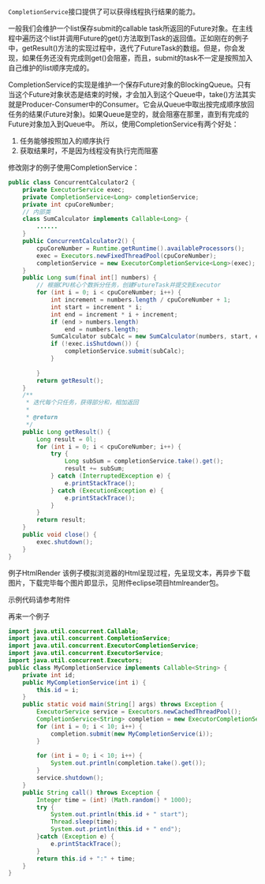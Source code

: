 `CompletionService`接口提供了可以获得线程执行结果的能力。

一般我们会维护一个list保存submit的callable task所返回的Future对象。在主线程中遍历这个list并调用Future的get()方法取到Task的返回值。正如刚在的例子中，getResult()方法的实现过程中，迭代了FutureTask的数组。但是，你会发现，如果任务还没有完成则get()会阻塞，而且，submit的task不一定是按照加入自己维护的list顺序完成的。

CompletionService的实现是维护一个保存Future对象的BlockingQueue。只有当这个Future对象状态是结束的时候，才会加入到这个Queue中，take()方法其实就是Producer-Consumer中的Consumer。它会从Queue中取出按完成顺序放回任务的结果(Future对象)。如果Queue是空的，就会阻塞在那里，直到有完成的Future对象加入到Queue中。
所以，使用CompletionService有两个好处：
1. 任务能够按照加入的顺序执行
2. 获取结果时，不是因为线程没有执行完而阻塞

修改刚才的例子使用CompletionService：
```java
public class ConcurrentCalculator2 {
	private ExecutorService exec;
	private CompletionService<Long> completionService;
	private int cpuCoreNumber;
	// 内部类
	class SumCalculator implements Callable<Long> {
		......
	}
	public ConcurrentCalculator2() {
		cpuCoreNumber = Runtime.getRuntime().availableProcessors();
		exec = Executors.newFixedThreadPool(cpuCoreNumber);
		completionService = new ExecutorCompletionService<Long>(exec);
	}
	public Long sum(final int[] numbers) {
		// 根据CPU核心个数拆分任务，创建FutureTask并提交到Executor
		for (int i = 0; i < cpuCoreNumber; i++) {
			int increment = numbers.length / cpuCoreNumber + 1;
			int start = increment * i;
			int end = increment * i + increment;
			if (end > numbers.length)
				end = numbers.length;
			SumCalculator subCalc = new SumCalculator(numbers, start, end);	
			if (!exec.isShutdown()) {
				completionService.submit(subCalc);
			}
			
		}
		return getResult();
	}
	/**
	 * 迭代每个只任务，获得部分和，相加返回
	 * 
	 * @return
	 */
	public Long getResult() {
		Long result = 0l;
		for (int i = 0; i < cpuCoreNumber; i++) {			
			try {
				Long subSum = completionService.take().get();
				result += subSum;			
			} catch (InterruptedException e) {
				e.printStackTrace();
			} catch (ExecutionException e) {
				e.printStackTrace();
			}
		}
		return result;
	}
	public void close() {
		exec.shutdown();
	}
}
```
例子HtmlRender
该例子模拟浏览器的Html呈现过程，先呈现文本，再异步下载图片，下载完毕每个图片即显示，见附件eclipse项目htmlreander包。

示例代码请参考附件

再来一个例子
```java
import java.util.concurrent.Callable;
import java.util.concurrent.CompletionService;
import java.util.concurrent.ExecutorCompletionService;
import java.util.concurrent.ExecutorService;
import java.util.concurrent.Executors;
public class MyCompletionService implements Callable<String> {
	private int id;
	public MyCompletionService(int i) {
		this.id = i;
	}
	public static void main(String[] args) throws Exception {
		ExecutorService service = Executors.newCachedThreadPool();
		CompletionService<String> completion = new ExecutorCompletionService<String>(service);
		for (int i = 0; i < 10; i++) {
			completion.submit(new MyCompletionService(i));
		}
		
		for (int i = 0; i < 10; i++) {
			System.out.println(completion.take().get());
		}
		service.shutdown();
	}
	public String call() throws Exception {
		Integer time = (int) (Math.random() * 1000);
		try {
			System.out.println(this.id + " start");
			Thread.sleep(time);
			System.out.println(this.id + " end");
		}catch (Exception e) {
			e.printStackTrace();
		}
		return this.id + ":" + time;
	}
}
```

